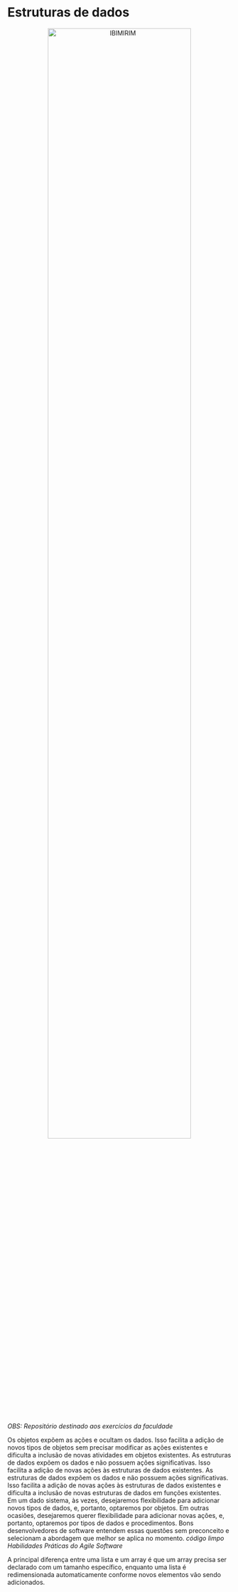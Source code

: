  # Estruturas de dados
 
<p align="center">
  <img alt="IBIMIRIM" src="https://i0.wp.com/www.luisdev.com.br/wp-content/uploads/2021/04/ESTRUTURA-DE-DADOS-COM-C.png?w=744&ssl=1" width="80%">
</p>

*OBS: Repositório destinado aos exercícios da faculdade*

 Os objetos expõem as ações e ocultam os dados. Isso facilita a adição de novos tipos de objetos sem precisar modificar as ações existentes e dificulta a inclusão de novas atividades em objetos existentes. As estruturas de dados expõem os dados e não possuem ações significativas. Isso facilita a adição de novas ações às estruturas de dados existentes. As estruturas de dados expõem os dados e não possuem ações significativas. Isso facilita a adição de novas ações às estruturas de dados existentes e dificulta a inclusão de novas estruturas de dados em funções existentes.
 Em um dado sistema, às vezes, desejaremos flexibilidade para adicionar novos tipos de dados, e, portanto, optaremos por objetos. Em outras ocasiões, desejaremos querer flexibilidade para adicionar novas ações, e, portanto, optaremos por tipos de dados e procedimentos. Bons desenvolvedores de software entendem essas questões sem preconceito e selecionam a abordagem que melhor se aplica no momento.
*código limpo Habilidades Práticas do Agile Software*

 A principal diferença entre uma lista e um array é que um array precisa ser declarado com um tamanho específico, enquanto uma lista é redimensionada automaticamente conforme novos elementos vão sendo adicionados.
